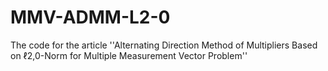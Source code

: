 # MMV-ADMM-L2-0
The code for the article ''Alternating Direction Method of Multipliers Based on ℓ2,0-Norm for Multiple Measurement Vector Problem''
